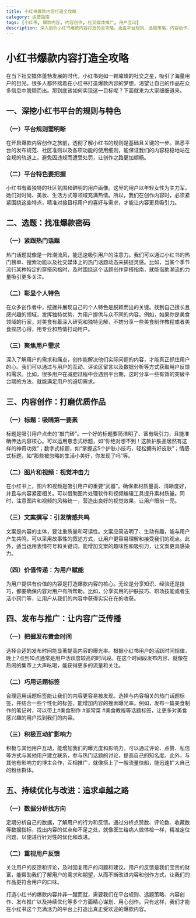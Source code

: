 ```yaml
---
title: 小红书爆款内容打造全攻略
category: 运营指南
tags: [小红书, 爆款内容, 内容创作, 社交媒体推广, 用户互动]
description: 深入剖析小红书爆款内容打造的全攻略，涵盖平台规则、选题策略、内容创作、发布推广及持续优化等方面，助你在小红书平台上脱颖而出。
---
```


# 小红书爆款内容打造全攻略

在当下社交媒体蓬勃发展的时代，小红书宛如一颗璀璨的社交之星，吸引了海量用户的目光。很多人都怀揣着在小红书打造爆款内容的梦想，渴望让自己的作品在众多信息中脱颖而出。那到底该如何实现这一目标呢？下面就来为大家细细道来。

## 一、深挖小红书平台的规则与特色

### （一）平台规则需明晰
在开启爆款内容创作之旅前，透彻了解小红书的规则是基础且关键的一步。熟悉平台的发布规范、社区准则以及各项功能的使用细则，能保证我们的内容稳稳地站在合规的轨道上，避免因违规而遭受处罚，让创作之路更加顺畅。

### （二）平台特色要把握
小红书有着独特的社区氛围和鲜明的用户画像。这里的用户以年轻女性为主力军，她们对时尚、美妆、生活方式等领域充满热情。所以，我们在创作内容时，必须紧紧围绕这些特点，精准对接目标用户的喜好与需求，才能让内容更具吸引力。

## 二、选题：找准爆款密码

### （一）紧跟热门话题
热门话题就像是一阵潮流风，能迅速吸引用户的注意力。我们可以通过小红书的热门榜单、搜索功能以及社交媒体上的热门话题动态来捕捉灵感。比如，当某个季节流行某种特定的穿搭风格时，及时围绕这个话题创作穿搭指南，就能借助潮流的力量吸引更多关注。

### （二）彰显个人特色
在众多创作者中，挖掘并展现自己的个人特色是脱颖而出的关键。找到自己擅长且感兴趣的领域，发挥独特优势，为用户提供与众不同的内容。例如，如果你是美食领域的行家，对美食有着深入研究和独特见解，不妨分享一些美食制作教程或者美食探店心得，用专业和热情打动用户。

### （三）聚焦用户需求
深入了解用户的需求和痛点，创作能解决他们实际问题的内容，才能真正抓住用户的心。我们可以通过与用户的互动、评论区留言以及数据分析等方式获取用户反馈和需求。比如，很多用户在减肥过程中会遇到平台期，这时分享一些有效的突破平台期的方法，就能满足用户的迫切需求。

## 三、内容创作：打磨优质作品

### （一）标题：吸睛第一要素
标题是吸引用户点击的“敲门砖”。一个好的标题要简洁明了、富有吸引力，且能准确传达内容核心。可以运用悬念式标题，如“你绝对想不到！这款护肤品居然有这样的神奇功效”；数字式标题，如“掌握这5个护肤小技巧，轻松拥有好皮肤”；情感式标题，如“那些被忽略的生活小美好，你发现了吗”等。

### （二）图片和视频：视觉冲击力
在小红书上，图片和视频是吸引用户的重要“武器”。确保素材质量高、清晰度好，并且与内容紧密相关。可以借助图片处理软件和视频编辑工具提升素材质量。同时，注意图片和视频的风格统一，营造出良好的视觉效果，让用户眼前一亮。

### （三）文案撰写：引发情感共鸣
文案是内容的主体，要注重质量和可读性。文案应简洁明了、生动有趣，能与用户产生共鸣。可以采用故事性的叙述方式，让用户更容易理解和接受我们的观点。此外，适当运用表情符号和关键词，能增加文案的趣味性和吸引力，让文案更具感染力。

### （四）价值传递：为用户赋能
为用户提供有价值的内容是打造爆款内容的核心。无论是分享知识、经验还是技巧，都要确保内容对用户有所帮助。比如，分享实用的护肤技巧、职场技能或者生活小窍门等，让用户从我们的内容中获得实实在在的收获。

## 四、发布与推广：让内容广泛传播

### （一）把握发布黄金时间
选择合适的发布时间能显著提高内容的曝光率。根据小红书用户的活跃时间规律，晚上7点到10点通常是用户活跃度较高的时间段。在这个时间段发布内容，就像在热闹的集市上大声吆喝，能获得更多的流量和关注。

### （二）巧用话题标签
合理运用话题标签能让我们的内容更容易被发现。选择与内容相关的热门话题标签，并结合一些个性化的标签，能增加内容的搜索曝光率。例如，发布一篇美食制作的笔记时，可以带上#美食制作 #家常菜 #美食教程等话题标签，让更多对美食感兴趣的用户找到我们的内容。

### （三）积极互动扩影响力
积极与其他用户互动，能增加我们的曝光度和影响力。可以通过评论、点赞、私信等方式与其他用户建立联系，参与热门话题的讨论，提高自己的知名度。此外，与其他有影响力的博主合作，互相推广，就像搭上了一艘流量快船，能迅速扩大自己的粉丝群体。

## 五、持续优化与改进：追求卓越之路

### （一）数据分析找方向
定期分析自己的数据，了解用户的行为和反馈。通过分析点赞数、评论数、收藏数等数据指标，找出内容的优点和不足之处，就像医生给病人做体检一样，精准定位问题，以便进行针对性的优化和改进。

### （二）重视用户反馈
关注用户的反馈和评论，及时回复用户的问题和建议。用户的反馈是我们宝贵的财富，能帮助我们了解用户的需求和期望，从而不断改进内容和创作方式，让我们的作品更符合用户的口味。

打造小红书的爆款内容并非一蹴而就，需要我们在平台规则、选题策略、内容创作、发布推广以及持续优化等多个方面精心谋划、用心创作。只有这样，我们才能在小红书这个充满活力的平台上打造出真正受欢迎的爆款内容。